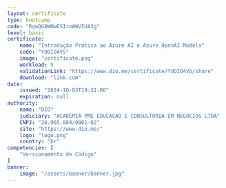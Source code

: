 ```yaml
---
layout: certificate
type: bootcamp
code: "RqwQG8WNwESIroWWVIUA3g"
level: basic
certificate:
    name: "Introdução Prática ao Azure AI e Azure OpenAI Models"
    code: "YUOIO4VS"
    image: "certificate.png"
    workload: 9
    validationLink: "https://www.dio.me/certificate/YUOIO4VS/share"
    download: "link.com"
date:
    issued: "2024-10-03T19:31:00"
    expiration: null
authority:
    name: "DIO"
    judiciary: "ACADEMIA PME EDUCACAO E CONSULTORIA EM NEGOCIOS LTDA"
    CNPJ: "26.965.884/0001-02"
    site: "https://www.dio.me/"
    logo: "logo.png"
    country: "br"
competencies: [
    "Versionamento de Código"
]
banner:
    image: "/assets/banner/banner.jpg"
---
```


